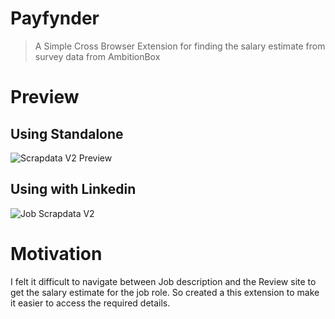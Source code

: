 # Payfynder

> A Simple Cross Browser Extension for finding the salary estimate from survey data from AmbitionBox

# Preview

## Using Standalone

![Scrapdata V2 Preview](https://github.com/user-attachments/assets/0ddfd7df-bfe6-41ad-ac47-9e0b136cb648)

## Using with Linkedin

![Job Scrapdata V2](https://github.com/user-attachments/assets/e122ae0d-c09e-444f-9c91-851a9ecd1ba5)

# Motivation

I felt it difficult to navigate between Job description and the Review site to get the salary estimate for the job role. So created a this extension to make it easier to access the required details.


